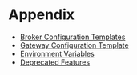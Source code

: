 # Appendix

* [Broker Configuration Templates](broker-config-template.md)
* [Gateway Configuration Template](gateway-config-template.md)
* [Environment Variables](environment-variables.md)
* [Deprecated Features](deprecated-features.md)
